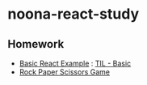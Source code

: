 # noona-react-study

## Homework

-   [Basic React Example](./my-react-app/) : [TIL - Basic](../TIL/React/useState.md)
-   [Rock Paper Scissors Game](./rockpaperscissor/)
